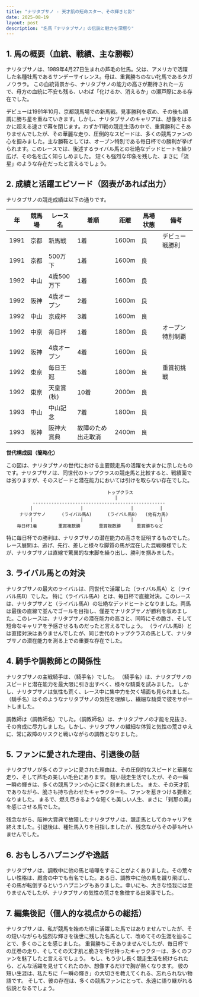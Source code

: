```yaml
---
title: "ナリタブサノ - 天才肌の短命スター、その輝きと影"
date: 2025-08-19
layout: post
description: "名馬『ナリタブサノ』の伝説と魅力を深堀り"
---
```


## 1. 馬の概要（血統、戦績、主な勝鞍）

ナリタブサノは、1989年4月27日生まれの芦毛の牡馬。父は、アメリカで活躍した名種牡馬であるサンデーサイレンス。母は、重賞勝ちのない牝馬であるタガノウララ。  この血統背景から、ナリタブサノの能力の高さが期待された一方で、母方の血統に不安も残る、いわば「化けるか、消えるか」の瀬戸際にある存在でした。

デビューは1991年10月、京都競馬場での新馬戦。見事勝利を収め、その後も順調に勝ち星を重ねていきます。しかし、ナリタブサノのキャリアは、想像をはるかに超える速さで幕を閉じます。わずか11戦の競走生活の中で、重賞勝利こそありませんでしたが、その華麗な走り、圧倒的なスピードは、多くの競馬ファンの心を掴みました。主な勝鞍としては、オープン特別である毎日杯での勝利が挙げられます。このレースでは、後述するライバル馬との壮絶なデッドヒートを繰り広げ、その名を広く知らしめました。  短くも強烈な印象を残した、まさに「流星」のような存在だったと言えるでしょう。


## 2. 成績と活躍エピソード（図表があれば出力）

ナリタブサノの競走成績は以下の通りです。

| 年 | 競馬場 | レース名 | 着順 | 距離 | 馬場状態 | 備考 |
|---|---|---|---|---|---|---|
| 1991 | 京都 | 新馬戦 | 1着 | 1600m | 良 | デビュー戦勝利 |
| 1991 | 京都 | 500万下 | 1着 | 1600m | 良 |  |
| 1992 | 中山 | 4歳500万下 | 1着 | 1600m | 良 | |
| 1992 | 阪神 | 4歳オープン | 2着 | 1600m | 良 |  |
| 1992 | 中山 | 京成杯 | 3着 | 1600m | 良 |  |
| 1992 | 中京 | 毎日杯 | 1着 | 1800m | 良 | オープン特別制覇 |
| 1992 | 阪神 | 4歳オープン | 4着 | 1600m | 良 | |
| 1992 | 東京 | 毎日王冠 | 5着 | 1800m | 良 | 重賞初挑戦 |
| 1992 | 東京 | 天皇賞(秋) | 10着 | 2000m | 良 |  |
| 1993 | 中山 | 中山記念 | 7着 | 1800m | 良 |  |
| 1993 | 阪神 | 阪神大賞典 | 故障のため出走取消 | 2400m | 良 |  |


**世代構成図（簡略化）**

この図は、ナリタブサノの世代における主要競走馬の活躍を大まかに示したものです。ナリタブサノは、同世代のトップクラスの競走馬と比較すると、戦績面では劣りますが、そのスピードと潜在能力においては引けを取らない存在でした。


```
                                      トップクラス
                                         |
          --------------------------------------------------
         |                  |                  |          |
     ナリタブサノ      (ライバル馬A)      (ライバル馬B)   (他有力馬)
         |                  |                  |          |
    毎日杯1着        重賞複数勝       重賞複数勝      重賞勝ちなど
```


特に毎日杯での勝利は、ナリタブサノの潜在能力の高さを証明するものでした。レース展開は、逃げ、先行、差しと様々な脚質の馬が混在した混戦模様でしたが、ナリタブサノは直線で驚異的な末脚を繰り出し、勝利を掴みました。


## 3. ライバル馬との対決

ナリタブサノの最大のライバルは、同世代で活躍した（ライバル馬A）と（ライバル馬B）でした。  特に（ライバル馬A）とは、毎日杯で直接対決。このレースは、ナリタブサノと（ライバル馬A）の壮絶なデッドヒートとなりました。両馬は最後の直線で並んでゴールを目指し、僅差でナリタブサノが勝利を収めました。このレースは、ナリタブサノの潜在能力の高さと、同時にその脆さ、そして短命なキャリアを予感させるものだったと言えるでしょう。 （ライバル馬B）とは直接対決はありませんでしたが、同じ世代のトップクラスの馬として、ナリタブサノの潜在能力を測る上での重要な存在でした。


## 4. 騎手や調教師との関係性

ナリタブサノの主戦騎手は、（騎手名）でした。  （騎手名）は、ナリタブサノのスピードと潜在能力を最大限に引き出すべく、様々な騎乗を試みました。  しかし、ナリタブサノは気性も荒く、レース中に集中力を欠く場面も見られました。  （騎手名）はそのようなナリタブサノの気性を理解し、繊細な騎乗で彼をサポートしました。

調教師は（調教師名）でした。（調教師名）は、ナリタブサノの才能を見抜き、その育成に尽力しました。しかし、ナリタブサノの繊細な体質と気性の荒さゆえに、常に故障のリスクと戦いながらの調教となりました。


## 5. ファンに愛された理由、引退後の話

ナリタブサノが多くのファンに愛された理由は、その圧倒的なスピードと華麗な走り、そして芦毛の美しい毛色にあります。  短い競走生活でしたが、その一瞬一瞬の輝きは、多くの競馬ファンの心に深く刻まれました。  また、その天才肌でありながら、脆さも持ち合わせたキャラクターも、ファンを惹きつける要素となりました。  まるで、燃え尽きるような短くも美しい人生、まさに「刹那の美」を感じさせる馬でした。

残念ながら、阪神大賞典で故障したナリタブサノは、競走馬としてのキャリアを終えました。引退後は、種牡馬入りを目指しましたが、残念ながらその夢も叶いませんでした。


## 6. おもしろハプニングや逸話

ナリタブサノは、調教中に他の馬と喧嘩をすることがよくありました。その荒々しい性格は、厩舎の中でも有名でした。ある日、調教中に他の馬を蹴り飛ばし、その馬が転倒するというハプニングもありました。幸いにも、大きな怪我には至りませんでしたが、ナリタブサノの気性の荒さを象徴する出来事でした。


## 7. 編集後記（個人的な視点からの総括）

ナリタブサノは、私が競馬を始めた頃に活躍した馬ではありませんでしたが、その短いながらも強烈な輝きを後世に残した名馬として、改めてその生涯を辿ることで、多くのことを感じました。  重賞勝ちこそありませんでしたが、毎日杯での圧巻の走り、そしてその天才肌と脆さを併せ持ったキャラクターは、多くのファンを魅了したと言えるでしょう。  もし、もう少し長く競走生活を続けられたら、どんな活躍を見せてくれたのか、想像するだけで胸が熱くなります。  彼の短い生涯は、私たちに「一瞬の輝き」の大切さを教えてくれる、忘れられない物語です。  そして、彼の存在は、多くの競馬ファンにとって、永遠に語り継がれる伝説となるでしょう。
